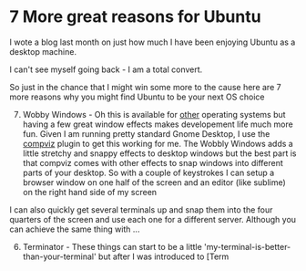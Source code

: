 # 7 More great reasons for Ubuntu

I wote a blog last month on just how much I have been enjoying Ubuntu as a desktop machine.

I can't see myself going back - I am a total convert. 

So just in the chance that I might win some more to the cause here are 7 more reasons why you might find Ubuntu to be your next OS choice

7. Wobby Windows - Oh this is available for [other](https://www.google.com.au/search?q=wobbly+windows+mac) operating systems but having a few great window effects makes developement life much more fun.
Given I am running pretty standard Gnome Desktop, I use the [compviz](http://askubuntu.com/questions/449651/how-do-i-enable-wobbly-windows) plugin to get this working for me.
The Wobbly Windows adds a little stretchy and snappy effects to desktop windows but the best part is that compviz comes with other effects to snap windows into different parts of your desktop. So with a couple of keystrokes I can setup a browser window on one half of the screen and an editor (like sublime) on the right hand side of my screen

I can also quickly get several terminals up and snap them into the four quarters of the screen and use each one for a different server. Although you can achieve the same thing with ...

6. Terminator - These things can start to be a little 'my-terminal-is-better-than-your-terminal' but after I was introduced to [Term